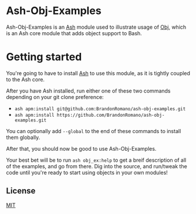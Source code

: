# Ash-Obj-Examples

Ash-Obj-Examples is an [Ash](https://github.com/ash-shell/ash) module used to illustrate usage of [Obj](https://github.com/ash-shell/obj), which is an Ash core module that adds object support to Bash.

# Getting started

You're going to have to install [Ash](https://github.com/ash-shell/ash) to use this module, as it is tightly coupled to the Ash core.

After you have Ash installed, run either one of these two commands depending on your git clone preference:

- `ash apm:install git@github.com:BrandonRomano/ash-obj-examples.git`
- `ash apm:install https://github.com/BrandonRomano/ash-obj-examples.git`

You can optionally add `--global` to the end of these commands to install them globally.

After that, you should now be good to use Ash-Obj-Examples.

Your best bet will be to run `ash obj_ex:help` to get a breif description of all of the examples, and go from there.  Dig into the source, and run/tweak the code until you're ready to start using objects in your own modules!

## License

[MIT](license.txt)
